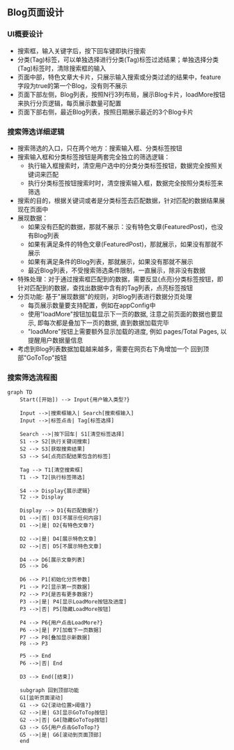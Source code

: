 

## Blog页面设计
### UI概要设计
- 搜索框，输入关键字后，按下回车键即执行搜索
- 分类(Tag)标签，可以单独选择进行分类(Tag)标签过滤结果；单独选择分类(Tag)标签时，清除搜索框的输入
- 页面中部，特色文章大卡片，只展示输入搜索或分类过滤的结果中，feature字段为true的第一个Blog，没有则不展示
- 页面下部左侧，Blog列表，按照N行3列布局，展示Blog卡片，loadMore按钮来执行分页逻辑，每页展示数量可配置
- 页面下部右侧，最近Blog列表，按照日期展示最近的3个Blog卡片


### 搜索筛选详细逻辑
- 搜索筛选的入口，只在两个地方：搜索输入框、分类标签按钮
- 搜索输入框和分类标签按钮是两套完全独立的筛选逻辑：
  - 执行输入框搜索时，清空用户选中的分类分类标签按钮，数据完全按照关键词来匹配
  - 执行分类标签按钮搜索时时，清空搜索输入框，数据完全按照分类标签来筛选
- 搜索的目的，根据关键词或者是分类标签去匹配数据，针对匹配的数据结果展现在页面中
- 展现数据：
  - 如果没有匹配的数据，那就不展示：没有特色文章(FeaturedPost)，也没有Blog列表
  - 如果有满足条件的特色文章(FeaturedPost)，那就展示，如果没有那就不展示
  - 如果有满足条件的Blog列表，那就展示，如果没有那就不展示
  - 最近Blog列表，不受搜索筛选条件限制，一直展示，除非没有数据
- 特殊处理：对于通过搜索框匹配到的数据，需要反显(点亮)分类标签按钮，即针对匹配到的数据，查找出数据中含有的Tag列表，点亮标签按钮
- 分页功能: 基于"展现数据"的规则，对Blog列表进行数据分页处理
  - 每页展示数量要支持配置，例如在appConfig中
  - 使用"loadMore"按钮加载显示下一页的数据, 注意之前页面的数据也要显示, 即每次都是叠加下一页的数据, 直到数据加载完毕
  - "loadMore"按钮上需要额外显示加载的进度, 例如 pages/Total Pages, 以提醒用户数据量信息
- 考虑到Blog列表数据加载越来越多，需要在网页右下角增加一个 回到顶部"GoToTop"按钮


### 搜索筛选流程图
```mermaid
graph TD
    Start([开始]) --> Input{用户输入类型?}
    
    Input -->|搜索框输入| Search[搜索框输入]
    Input -->|标签点击| Tag[标签选择]
    
    Search -->|按下回车| S1[清空标签选择]
    S1 --> S2[执行关键词搜索]
    S2 --> S3[获取搜索结果]
    S3 --> S4[点亮匹配结果包含的标签]
    
    Tag --> T1[清空搜索框]
    T1 --> T2[执行标签筛选]
    
    S4 --> Display{展示逻辑}
    T2 --> Display
    
    Display --> D1{有匹配数据?}
    D1 -->|否| D3[不展示任何内容]
    D1 -->|是| D2{有特色文章?}
    
    D2 -->|是| D4[展示特色文章]
    D2 -->|否| D5[不展示特色文章]
    
    D4 --> D6[展示文章列表]
    D5 --> D6
    
    D6 --> P1[初始化分页参数]
    P1 --> P2[显示第一页数据]
    P2 --> P3{是否有更多数据?}
    P3 -->|是| P4[显示LoadMore按钮及进度]
    P3 -->|否| P5[隐藏LoadMore按钮]
    
    P4 --> P6{用户点击LoadMore?}
    P6 -->|是| P7[加载下一页数据]
    P7 --> P8[叠加显示新数据]
    P8 --> P3
    
    P5 --> End
    P6 -->|否| End
    
    D3 --> End([结束])
    
    subgraph 回到顶部功能
    G1[监听页面滚动]
    G1 --> G2{滚动位置>阈值?}
    G2 -->|是| G3[显示GoToTop按钮]
    G2 -->|否| G4[隐藏GoToTop按钮]
    G3 --> G5{用户点击GoToTop?}
    G5 -->|是| G6[滚动到页面顶部]
    end
```